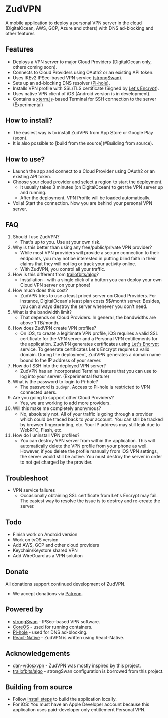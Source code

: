 ZudVPN
==
A mobile application to deploy a personal VPN server in the cloud (DigitalOcean, AWS, GCP, Azure and others) with DNS ad-blocking and other features

Features
--
- Deploys a VPN server to major Cloud Providers (DigitalOcean only, others coming soon).
- Connects to Cloud Providers using OAuth2 or an existing API token.
- Uses IKEv2 IPSec-based VPN service ([strongSwan](https://strongswan.org/)).
- Sets up an ad-blocking DNS resolver ([Pi-hole](https://pi-hole.net/)).
- Installs VPN profile with SSL/TLS certificate (Signed by [Let's Encrypt](https://letsencrypt.org/)).
- Uses native VPN client of iOS (Android version is in development).
- Contains a [xterm.js](https://xtermjs.org/ )-based Terminal for SSH connection to the server (Experimental)


How to install?
--
- The easiest way is to install ZudVPN from App Store or Google Play (soon).
- It is also possible to [build from the source](#Building from source).


How to use?
--
- Launch the app and connect to a Cloud Provider using OAuth2 or an existing API token.
- Choose your cloud provider and select a region to start the deployment.
    - It usually takes 3 minutes (on DigitalOcean) to get the VPN server up and running.
    - After the deployment, VPN Profile will be loaded automatically.
- Voila! Start the connection. Now you are behind your personal VPN server. 


FAQ
--
1. Should I use ZudVPN?
    - That's up to you. Use at your own risk.
2. Why is this better than using any free/public/private VPN provider?
    - While most VPN providers will provide a secure connection to their endpoints, you may not be interested in putting blind faith in their claims that they will not log or track your activity online.
    - With ZudVPN, you control all your traffic.
3. How is this different from [trailofbits/algo](https://github.com/trailofbits/algo)?
    - Installation - with a single click of a button you can deploy your own Cloud VPN server on your phone!
4. How much does this cost?
    - ZudVPN tries to use a least priced server on Cloud Providers. For instance, DigitalOcean's least plan costs 5$/month server. Besides, you can always destroy the server whenever you don't need.
5. What is the bandwidth limit?
    - That depends on Cloud Providers. In general, the bandwidths are above 1 TB/month.
6. How does ZudVPN create VPN profiles?
    - On iOS, to create a legitimate VPN profile, iOS requires a valid SSL certificate for the VPN server and a Personal VPN entitlements for the application. ZudVPN generates certificates using [Let's Encrypt](https://letsencrypt.org/) service. To generate certificates Let's Encrypt requires a valid domain. During the deployment, ZudVPN generates a domain name bound to the IP address of your server.
7. How do I SSH into the deployed VPN server?
    - ZudVPN has an incorporated Terminal feature that you can use to log into your server. (Experimental feature)
8. What is the password to login to Pi-hole?
    - The password is `zudvpn`. Access to Pi-hole is restricted to VPN connected users.
9. Are you going to support other Cloud Providers?
    - Yes, we are working to add more providers.
10. Will this make me completely anonymous?
    - No, absolutely not. All of your traffic is going through a provider which could be traced back to your account. You can still be tracked by browser fingerprinting, etc. Your IP address may still leak due to WebRTC, Flash, etc.
11. How do I uninstall VPN profiles?
    - You can destroy VPN server from within the application. This will automatically delete the VPN profile from your phone as well. However, if you delete the profile manually from iOS VPN settings, the server would still be active. You must destroy the server in order to not get charged by the provider.

Troubleshoot
--
- VPN service failures
    - Occasionally obtaining SSL certificate from Let's Encrypt may fail. The easiest way to resolve the issue is to destroy and re-create the server.

Todo
--
- Finish work on Android version
- Work on tvOS version
- Add AWS, GCP and other cloud providers
- Keychain/Keystore shared VPN
- Add WireGuard as a VPN solution

Donate
--
All donations support continued development of ZudVPN.
- We accept donations via [Patreon](https://www.patreon.com/miniyarov).

Powered by
--
- [strongSwan](https://strongswan.org/) - IPSec-based VPN software.
- [CoreOS](http://coreos.com/) - used for running containers.
- [Pi-hole](https://pi-hole.net/) - used for DNS ad-blocking.
- [React-Native](https://reactnative.dev/) - ZudVPN is written using React-Native.

Acknowledgements
--
- [dan-v/dosxvpn](https://github.com/dan-v/dosxvpn) - ZudVPN was mostly inspired by this project.
- [trailofbits/algo](https://github.com/trailofbits/algo) - strongSwan configuration is borrowed from this project.

Building from source
--
- Follow [install steps](INSTALL.md) to build the application locally.
- For iOS: You must have an Apple Developer account because this application uses paid-developer only entitlement Personal VPN.
 